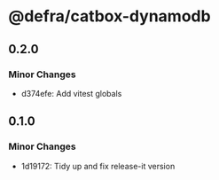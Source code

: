 # @defra/catbox-dynamodb

## 0.2.0

### Minor Changes

- d374efe: Add vitest globals

## 0.1.0

### Minor Changes

- 1d19172: Tidy up and fix release-it version
